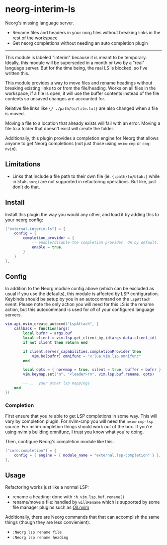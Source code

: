 # neorg-interim-ls

Neorg's missing language server.

-   Rename files and headers in your norg files without breaking links in the rest of the workspace
-   Get neorg completions without needing an auto completion plugin

---

This module is labeled "interim" because it is meant to be temporary. Ideally, this module will be
superseded in a month or two by a "real" language server. But for the time being, the real LS is
blocked, so I've written this.

This module provides a way to move files and rename headings without breaking existing links to or
from the file/heading. Works on all files in the workspace, if a file is open, it will use the
buffer contents instead of the file contents so unsaved changes are accounted for.

Relative file links like `{/ ./path/to/file.txt}` are also changed when a file is moved.

Moving a file to a location that already exists will fail with an error. Moving a file to a folder
that doesn't exist will create the folder.

Additionally, this plugin provides a completion engine for Neorg that allows anyone to get Neorg
completions (not just those using `nvim-cmp` or `coq-nvim`).

## Limitations

-   Links that include a file path to their own file (ie. `{:path/to/blah:}` while in `blah.norg`)
    are not supported in refactoring operations. But like, just don't do that.

## Install

Install this plugin the way you would any other, and load it by adding this to your neorg config:

```lua
["external.interim-ls"] = {
    config = {
        completion_provider = {
            -- enable/disable the completion provider. On by default.
            enable = true,
        }
    }
},
```

## Config

In addition to the Neorg module config above (which can be excluded as usual if you use the
defaults), this module is affected by LSP configuration. Keybinds should be setup by you in an
autocommand on the `LspAttach` event. Please note the only action you will need for this LS is the
rename action, but this autocommand is used for _all_ of your configured language servers.

```lua
vim.api.nvim_create_autocmd("LspAttach", {
    callback = function(args)
        local bufnr = args.buf
        local client = vim.lsp.get_client_by_id(args.data.client_id)
        if not client then return end

        if client.server_capabilities.completionProvider then
            vim.bo[bufnr].omnifunc = "v:lua.vim.lsp.omnifunc"
        end

        local opts = { noremap = true, silent = true, buffer = bufnr }
        vim.keymap.set("n", "<leader>rn", vim.lsp.buf.rename, opts)

        -- ... your other lsp mappings
    end
})
```

### Completion

First ensure that you're able to get LSP completions in some way. This will vary by completion
plugin. For nvim-cmp you will need the `nvim-cmp-lsp` source. For mini-completion things should work
out of the box. If you're using nvim's building omnifunc, I trust you know what you're doing.

Then, configure Neorg's completion module like this:

```lua
["core.completion"] = {
    config = { engine = { module_name = "external.lsp-completion" } },
},
```

## Usage

Refactoring works just like a normal LSP:

-   rename a heading: done with `:h vim.lsp.buf.rename()`
-   rename/move a file: handled by `willRename` which is supported by some file manager plugins such
    as [Oil.nvim](https://github.com/steavearc/oil.nvim)

Additionally, there are Neorg commands that that can accomplish the same things (though they are less convienient):

-   `:Neorg lsp rename file`
-   `:Neorg lsp rename heading`

